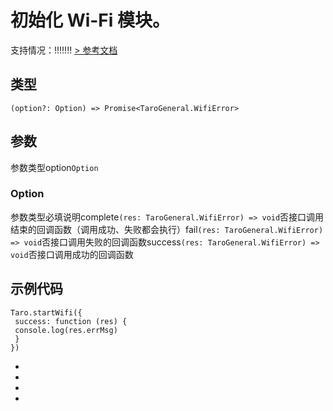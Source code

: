 # 初始化 Wi-Fi 模块。
支持情况：!!!!!!!
[> 参考文档
](https://developers.weixin.qq.com/miniprogram/dev/api/device/wifi/wx.startWifi.html)
## 类型[​](startWifi.html#类型)
```tsx
(option?: Option) => Promise<TaroGeneral.WifiError>
```

## 参数[​](startWifi.html#参数)
参数类型option`Option`
### Option[​](startWifi.html#option)
参数类型必填说明complete`(res: TaroGeneral.WifiError) => void`否接口调用结束的回调函数（调用成功、失败都会执行）fail`(res: TaroGeneral.WifiError) => void`否接口调用失败的回调函数success`(res: TaroGeneral.WifiError) => void`否接口调用成功的回调函数
## 示例代码[​](startWifi.html#示例代码)
```tsx
Taro.startWifi({
 success: function (res) {
 console.log(res.errMsg)
 }
})
```

- 
- 

- 

-
